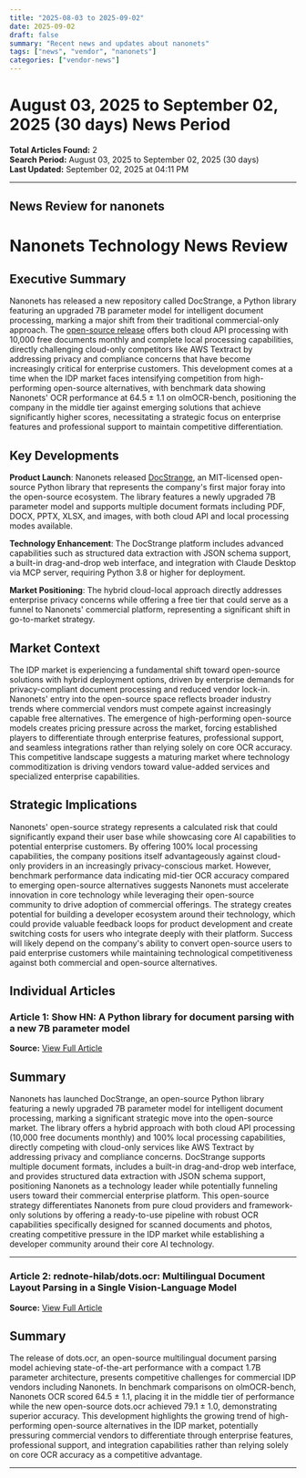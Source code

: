 ```yaml
---
title: "2025-08-03 to 2025-09-02"
date: 2025-09-02
draft: false
summary: "Recent news and updates about nanonets"
tags: ["news", "vendor", "nanonets"]
categories: ["vendor-news"]
---
```


# August 03, 2025 to September 02, 2025 (30 days) News Period 

**Total Articles Found:** 2  
**Search Period:** August 03, 2025 to September 02, 2025 (30 days)  
**Last Updated:** September 02, 2025 at 04:11 PM

---

## News Review for nanonets

# Nanonets Technology News Review

## Executive Summary

Nanonets has released a new repository called DocStrange, a Python library featuring an upgraded 7B parameter model for intelligent document processing, marking a major shift from their traditional commercial-only approach. The [open-source release](https://github.com/NanoNets/docstrange) offers both cloud API processing with 10,000 free documents monthly and complete local processing capabilities, directly challenging cloud-only competitors like AWS Textract by addressing privacy and compliance concerns that have become increasingly critical for enterprise customers. This development comes at a time when the IDP market faces intensifying competition from high-performing open-source alternatives, with benchmark data showing Nanonets' OCR performance at 64.5 ± 1.1 on olmOCR-bench, positioning the company in the middle tier against emerging solutions that achieve significantly higher scores, necessitating a strategic focus on enterprise features and professional support to maintain competitive differentiation.

## Key Developments

**Product Launch**: Nanonets released [DocStrange](https://github.com/NanoNets/docstrange), an MIT-licensed open-source Python library that represents the company's first major foray into the open-source ecosystem. The library features a newly upgraded 7B parameter model and supports multiple document formats including PDF, DOCX, PPTX, XLSX, and images, with both cloud API and local processing modes available.

**Technology Enhancement**: The DocStrange platform includes advanced capabilities such as structured data extraction with JSON schema support, a built-in drag-and-drop web interface, and integration with Claude Desktop via MCP server, requiring Python 3.8 or higher for deployment.

**Market Positioning**: The hybrid cloud-local approach directly addresses enterprise privacy concerns while offering a free tier that could serve as a funnel to Nanonets' commercial platform, representing a significant shift in go-to-market strategy.

## Market Context

The IDP market is experiencing a fundamental shift toward open-source solutions with hybrid deployment options, driven by enterprise demands for privacy-compliant document processing and reduced vendor lock-in. Nanonets' entry into the open-source space reflects broader industry trends where commercial vendors must compete against increasingly capable free alternatives. The emergence of high-performing open-source models creates pricing pressure across the market, forcing established players to differentiate through enterprise features, professional support, and seamless integrations rather than relying solely on core OCR accuracy. This competitive landscape suggests a maturing market where technology commoditization is driving vendors toward value-added services and specialized enterprise capabilities.

## Strategic Implications

Nanonets' open-source strategy represents a calculated risk that could significantly expand their user base while showcasing core AI capabilities to potential enterprise customers. By offering 100% local processing capabilities, the company positions itself advantageously against cloud-only providers in an increasingly privacy-conscious market. However, benchmark performance data indicating mid-tier OCR accuracy compared to emerging open-source alternatives suggests Nanonets must accelerate innovation in core technology while leveraging their open-source community to drive adoption of commercial offerings. The strategy creates potential for building a developer ecosystem around their technology, which could provide valuable feedback loops for product development and create switching costs for users who integrate deeply with their platform. Success will likely depend on the company's ability to convert open-source users to paid enterprise customers while maintaining technological competitiveness against both commercial and open-source alternatives.

## Individual Articles

### Article 1: Show HN: A Python library for document parsing with a new 7B parameter model

**Source:** [View Full Article](https://github.com/NanoNets/docstrange)

## Summary

Nanonets has launched DocStrange, an open-source Python library featuring a newly upgraded 7B parameter model for intelligent document processing, marking a significant strategic move into the open-source market. The library offers a hybrid approach with both cloud API processing (10,000 free documents monthly) and 100% local processing capabilities, directly competing with cloud-only services like AWS Textract by addressing privacy and compliance concerns. DocStrange supports multiple document formats, includes a built-in drag-and-drop web interface, and provides structured data extraction with JSON schema support, positioning Nanonets as a technology leader while potentially funneling users toward their commercial enterprise platform. This open-source strategy differentiates Nanonets from pure cloud providers and framework-only solutions by offering a ready-to-use pipeline with robust OCR capabilities specifically designed for scanned documents and photos, creating competitive pressure in the IDP market while establishing a developer community around their core AI technology.



---

### Article 2: rednote-hilab/dots.ocr: Multilingual Document Layout Parsing in a Single Vision-Language Model

**Source:** [View Full Article](https://github.com/rednote-hilab/dots.ocr)

## Summary

The release of dots.ocr, an open-source multilingual document parsing model achieving state-of-the-art performance with a compact 1.7B parameter architecture, presents competitive challenges for commercial IDP vendors including Nanonets. In benchmark comparisons on olmOCR-bench, Nanonets OCR scored 64.5 ± 1.1, placing it in the middle tier of performance while the new open-source dots.ocr achieved 79.1 ± 1.0, demonstrating superior accuracy. This development highlights the growing trend of high-performing open-source alternatives in the IDP market, potentially pressuring commercial vendors to differentiate through enterprise features, professional support, and integration capabilities rather than relying solely on core OCR accuracy as a competitive advantage.





---

